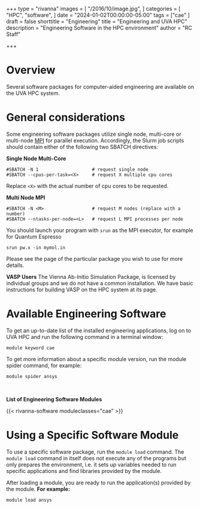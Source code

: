 +++
type = "rivanna"
images = [
  "/2016/10/image.jpg",
]
categories = [
  "HPC",
  "software",
]
date = "2024-01-02T00:00:00-05:00"
tags = ["cae"
]
draft = false
shorttitle = "Engineering"
title = "Engineering and UVA HPC"
description = "Engineering Software in the HPC environment"
author = "RC Staff"

+++
# Overview
Several software packages for computer-aided engineering are available on the UVA HPC system.

# General considerations
Some engineering software packages utilize single node, multi-core or multi-node [MPI](/userinfo/hpc/software/mpi) for parallel execution.  Accordingly, the Slurm job scripts should contain either of the following two SBATCH directives:

**Single Node Multi-Core**
```
#SBATCH -N 1                    # request single node
#SBATCH --cpus-per-task=<X>     # request X multiple cpu cores
```
Replace `<X>` with the actual number of cpu cores to be requested.

**Multi Node MPI**
```
#SBATCH -N <M>                  # request M nodes (replace with a number)
#SBATCH --ntasks-per-node=<L>   # request L MPI processes per node
```
You should launch your program with `srun` as the MPI executor, for example for Quantum Espresso
```
srun pw.x -in mymol.in
```

Please see the page of the particular package you wish to use for more details.

**VASP Users**
The Vienna Ab-Initio Simulation Package, is licensed by individual groups and we do not have a common installation.  We have basic instructions for building VASP on the HPC system at its page.


# Available Engineering Software

To get an up-to-date list of the installed engineering applications, log on to UVA HPC and run the following command in a terminal window:
```
module keyword cae
```

To get more information about a specific module version, run the module spider command, for example:
```
module spider ansys
```

<br>

**List of Engineering Software Modules**

{{< rivanna-software moduleclasses="cae" >}}

# Using a Specific Software Module

To use a specific software package, run the `module load` command. The `module load` command in itself does not execute any of the programs but only prepares the environment, i.e. it sets up variables needed to run specific applications and find libraries provided by the module.

After loading a module, you are ready to run the application(s) provided by the module. **For example:**
```
module load ansys
```
